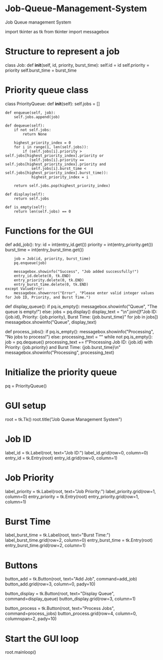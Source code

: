 # Job-Queue-Management-System
Job Queue management System


import tkinter as tk
from tkinter import messagebox

# Structure to represent a job
class Job:
    def __init__(self, id, priority, burst_time):
        self.id = id
        self.priority = priority
        self.burst_time = burst_time

# Priority queue class
class PriorityQueue:
    def __init__(self):
        self.jobs = []
    
    def enqueue(self, job):
        self.jobs.append(job)
    
    def dequeue(self):
        if not self.jobs:
            return None

        highest_priority_index = 0
        for i in range(1, len(self.jobs)):
            if (self.jobs[i].priority > self.jobs[highest_priority_index].priority or
               (self.jobs[i].priority == self.jobs[highest_priority_index].priority and
                self.jobs[i].burst_time < self.jobs[highest_priority_index].burst_time)):
                highest_priority_index = i

        return self.jobs.pop(highest_priority_index)

    def display(self):
        return self.jobs

    def is_empty(self):
        return len(self.jobs) == 0

# Functions for the GUI
def add_job():
    try:
        id = int(entry_id.get())
        priority = int(entry_priority.get())
        burst_time = int(entry_burst_time.get())
        
        job = Job(id, priority, burst_time)
        pq.enqueue(job)
        
        messagebox.showinfo("Success", "Job added successfully!")
        entry_id.delete(0, tk.END)
        entry_priority.delete(0, tk.END)
        entry_burst_time.delete(0, tk.END)
    except ValueError:
        messagebox.showerror("Error", "Please enter valid integer values for Job ID, Priority, and Burst Time.")

def display_queue():
    if pq.is_empty():
        messagebox.showinfo("Queue", "The queue is empty!")
    else:
        jobs = pq.display()
        display_text = "\n".join([f"Job ID: {job.id}, Priority: {job.priority}, Burst Time: {job.burst_time}" for job in jobs])
        messagebox.showinfo("Queue", display_text)

def process_jobs():
    if pq.is_empty():
        messagebox.showinfo("Processing", "No jobs to process!")
    else:
        processing_text = ""
        while not pq.is_empty():
            job = pq.dequeue()
            processing_text += f"Processing Job ID: {job.id} with Priority: {job.priority} and Burst Time: {job.burst_time}\n"
        messagebox.showinfo("Processing", processing_text)

# Initialize the priority queue
pq = PriorityQueue()

# GUI setup
root = tk.Tk()
root.title("Job Queue Management System")

# Job ID
label_id = tk.Label(root, text="Job ID:")
label_id.grid(row=0, column=0)
entry_id = tk.Entry(root)
entry_id.grid(row=0, column=1)

# Job Priority
label_priority = tk.Label(root, text="Job Priority:")
label_priority.grid(row=1, column=0)
entry_priority = tk.Entry(root)
entry_priority.grid(row=1, column=1)

# Burst Time
label_burst_time = tk.Label(root, text="Burst Time:")
label_burst_time.grid(row=2, column=0)
entry_burst_time = tk.Entry(root)
entry_burst_time.grid(row=2, column=1)

# Buttons
button_add = tk.Button(root, text="Add Job", command=add_job)
button_add.grid(row=3, column=0, pady=10)

button_display = tk.Button(root, text="Display Queue", command=display_queue)
button_display.grid(row=3, column=1)

button_process = tk.Button(root, text="Process Jobs", command=process_jobs)
button_process.grid(row=4, column=0, columnspan=2, pady=10)

# Start the GUI loop
root.mainloop()
